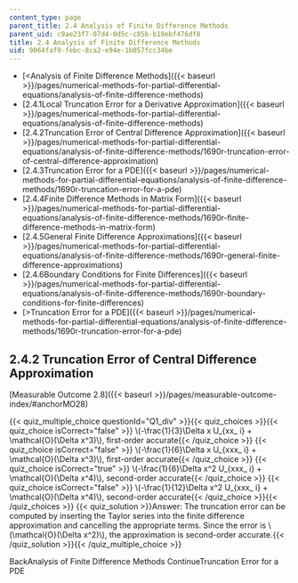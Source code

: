```yaml
---
content_type: page
parent_title: 2.4 Analysis of Finite Difference Methods
parent_uid: c9ae23f7-07d4-0d5c-c85b-b19ebf476df0
title: 2.4 Analysis of Finite Difference Methods
uid: 9064faf9-febc-8ca2-e94e-1b057fcc34be
---
```


*   [<Analysis of Finite Difference Methods]({{< baseurl >}}/pages/numerical-methods-for-partial-differential-equations/analysis-of-finite-difference-methods)
*   [2.4.1Local Truncation Error for a Derivative Approximation]({{< baseurl >}}/pages/numerical-methods-for-partial-differential-equations/analysis-of-finite-difference-methods)
*   [2.4.2Truncation Error of Central Difference Approximation]({{< baseurl >}}/pages/numerical-methods-for-partial-differential-equations/analysis-of-finite-difference-methods/1690r-truncation-error-of-central-difference-approximation)
*   [2.4.3Truncation Error for a PDE]({{< baseurl >}}/pages/numerical-methods-for-partial-differential-equations/analysis-of-finite-difference-methods/1690r-truncation-error-for-a-pde)
*   [2.4.4Finite Difference Methods in Matrix Form]({{< baseurl >}}/pages/numerical-methods-for-partial-differential-equations/analysis-of-finite-difference-methods/1690r-finite-difference-methods-in-matrix-form)
*   [2.4.5General Finite Difference Approximations]({{< baseurl >}}/pages/numerical-methods-for-partial-differential-equations/analysis-of-finite-difference-methods/1690r-general-finite-difference-approximations)
*   [2.4.6Boundary Conditions for Finite Differences]({{< baseurl >}}/pages/numerical-methods-for-partial-differential-equations/analysis-of-finite-difference-methods/1690r-boundary-conditions-for-finite-differences)
*   [\>Truncation Error for a PDE]({{< baseurl >}}/pages/numerical-methods-for-partial-differential-equations/analysis-of-finite-difference-methods/1690r-truncation-error-for-a-pde)

2.4.2 Truncation Error of Central Difference Approximation
----------------------------------------------------------

[Measurable Outcome 2.8]({{< baseurl >}}/pages/measurable-outcome-index/#anchorMO28)

{{< quiz_multiple_choice questionId="Q1_div" >}}{{< quiz_choices >}}{{< quiz_choice isCorrect="false" >}} \\(-\\frac{1}{3}\\Delta x U\_{xx\_ i} + \\mathcal{O}(\\Delta x^3)\\), first-order accurate{{< /quiz_choice >}}
{{< quiz_choice isCorrect="false" >}} \\(-\\frac{1}{6}\\Delta x U\_{xxx\_ i} + \\mathcal{O}(\\Delta x^3)\\), first-order accurate{{< /quiz_choice >}}
{{< quiz_choice isCorrect="true" >}} \\(-\\frac{1}{6}\\Delta x^2 U\_{xxx\_ i} + \\mathcal{O}(\\Delta x^4)\\), second-order accurate{{< /quiz_choice >}}
{{< quiz_choice isCorrect="false" >}} \\(-\\frac{1}{12}\\Delta x^2 U\_{xxx\_ i} + \\mathcal{O}(\\Delta x^4)\\), second-order accurate{{< /quiz_choice >}}{{< /quiz_choices >}}
{{< quiz_solution >}}Answer: The truncation error can be computed by inserting the Taylor series into the finite difference approximation and cancelling the appropriate terms. Since the error is \\(\\mathcal{O}(\\Delta x^2)\\), the approximation is second-order accurate.{{< /quiz_solution >}}{{< /quiz_multiple_choice >}}

BackAnalysis of Finite Difference Methods ContinueTruncation Error for a PDE